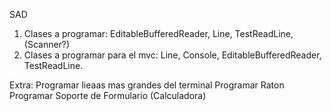 SAD
 1) Clases a programar: EditableBufferedReader, Line, TestReadLine, (Scanner?)
 2) Clases a programar para el mvc: Line, Console, EditableBufferedReader, TestReadLine.

Extra: 
Programar lieaas mas grandes del terminal
Programar Raton
Programar Soporte de Formulario (Calculadora)

